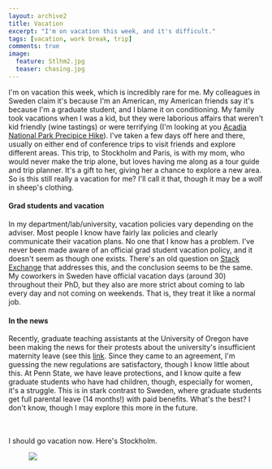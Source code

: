 ```yaml
---
layout: archive2
title: Vacation
excerpt: "I'm on vacation this week, and it's difficult."
tags: [vacation, work break, trip]
comments: true
image:
  feature: Stlhm2.jpg
  teaser: chasing.jpg
---
```

I'm on vacation this week, which is incredibly rare for me. My colleagues in Sweden claim it's because I'm an American, my American friends say it's because I'm a graduate student, and I blame it on conditioning. My family took vacations when I was a kid, but they were laborious affairs that weren't kid friendly (wine tastings) or were terrifying (I'm looking at you [Acadia National Park Precipice Hike](http://www.citrusmilo.com/acadiaguide/precipicetrail.cfm)). I've taken a few days off here and there, usually on either end of conference trips to visit friends and explore different areas. This trip, to Stockholm and Paris, is with my mom, who would never make the trip alone, but loves having me along as a tour guide and trip planner. It's a gift to her, giving her a chance to explore a new area. So is this still really a vacation for me? I'll call it that, though it may be a wolf in sheep's clothing.

#### Grad students and vacation
In my department/lab/university, vacation policies vary depending on the adviser. Most people I know have fairly lax policies and clearly communicate their vacation plans. No one that I know has a problem. I've never been made aware of an official grad student vacation policy, and it doesn't seem as though one exists. There's an old question on [Stack Exchange](http://academia.stackexchange.com/questions/11336/how-much-vacation-time-is-typical-during-a-phd-in-the-united-states) that addresses this, and the conclusion seems to be the same. My coworkers in Sweden have official vacation days (around 30) throughout their PhD, but they also are more strict about coming to lab every day and not coming on weekends. That is, they treat it like a normal job.

#### In the news
Recently, graduate teaching assistants at the University of Oregon have been making the news for their protests about the university's insufficient maternity leave (see this [link](http://registerguard.com/rg/news/local/32538159-75/uo-graduate-staff-reach-tentative-agreement.html.csp#). Since they came to an agreement, I'm guessing the new regulations are satisfactory, though I know little about this. At Penn State, we have leave protections, and I know quite a few graduate students who have had children, though, especially for women, it's a struggle. This is in stark contrast to Sweden, where graduate students get full parental leave (14 months!) with paid benefits. What's the best? I don't know, though I may explore this more in the future.

<br><br> 
I should go vacation now. Here's Stockholm.
<figure>
	<img src="/images/stockholm/night.jpg"></a>
</figure>


